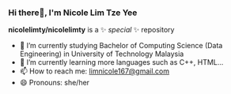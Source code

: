 ### Hi there👋, I'm Nicole Lim Tze Yee

**nicolelimty/nicolelimty** is a ✨ _special_ ✨ repository

- 🔭 I’m currently studying Bachelor of Computing Science (Data Engineering) in University of Technology Malaysia
- 🌱 I’m currently learning more languages such as C++, HTML...
- 📫 How to reach me: limnicole167@gmail.com 
- 😄 Pronouns: she/her

